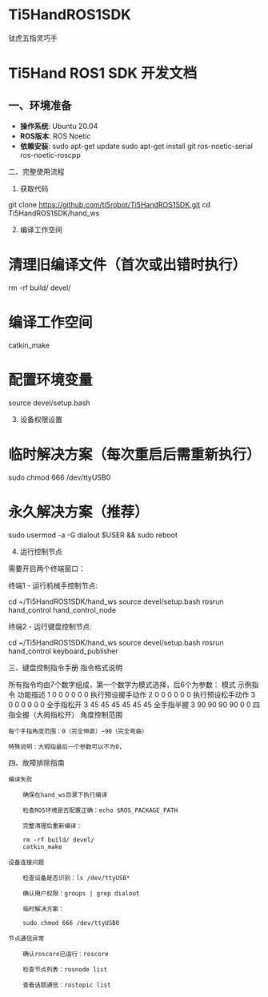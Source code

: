 # Ti5HandROS1SDK
钛虎五指灵巧手

# Ti5Hand ROS1 SDK 开发文档

## 一、环境准备
- **操作系统**: Ubuntu 20.04
- **ROS版本**: ROS Noetic
- **依赖安装**:
  sudo apt-get update
  sudo apt-get install git ros-noetic-serial ros-noetic-roscpp

二、完整使用流程
1. 获取代码

git clone https://github.com/ti5robot/Ti5HandROS1SDK.git
cd Ti5HandROS1SDK/hand_ws

2. 编译工作空间


# 清理旧编译文件（首次或出错时执行）
rm -rf build/ devel/

# 编译工作空间
catkin_make

# 配置环境变量
source devel/setup.bash

3. 设备权限设置


# 临时解决方案（每次重启后需重新执行）
sudo chmod 666 /dev/ttyUSB0

# 永久解决方案（推荐）
sudo usermod -a -G dialout $USER && sudo reboot

4. 运行控制节点

需要开启两个终端窗口：

终端1 - 运行机械手控制节点:

cd ~/Ti5HandROS1SDK/hand_ws
source devel/setup.bash
rosrun hand_control hand_control_node

终端2 - 运行键盘控制节点:

cd ~/Ti5HandROS1SDK/hand_ws
source devel/setup.bash
rosrun hand_control keyboard_publisher

三、键盘控制指令手册
指令格式说明

所有指令均由7个数字组成，第一个数字为模式选择，后6个为参数：
模式	示例指令	功能描述
1 0 0 0 0 0 0	执行预设握手动作
2 0 0 0 0 0 0	执行预设松手动作
3 0 0 0 0 0 0	全手指松开
3 45 45 45 45 45 45	全手指半握
3 90 90 90 90 0 0	四指全握（大拇指松开）
角度控制范围

    每个手指角度范围：0（完全伸直）~90（完全弯曲）

    特殊说明：大拇指最后一个参数可以不为0，

四、故障排除指南

    编译失败

        确保在hand_ws目录下执行编译

        检查ROS环境是否配置正确：echo $ROS_PACKAGE_PATH

        完整清理后重新编译：

        rm -rf build/ devel/
        catkin_make

    设备连接问题

        检查设备是否识别：ls /dev/ttyUSB*

        确认用户权限：groups | grep dialout

        临时解决方案：

        sudo chmod 666 /dev/ttyUSB0

    节点通信异常

        确认roscore已运行：roscore

        检查节点列表：rosnode list

        查看话题通信：rostopic list

